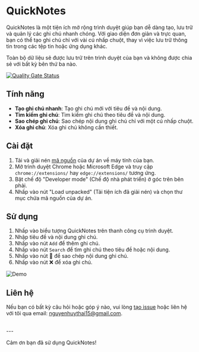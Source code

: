 # QuickNotes

QuickNotes là một tiện ích mở rộng trình duyệt giúp bạn dễ dàng tạo, lưu trữ và quản lý các ghi chú nhanh chóng. Với giao diện đơn giản và trực quan, bạn có thể tạo ghi chú chỉ với vài cú nhấp chuột, thay vì việc lưu trữ thông tin trong các tệp tin hoặc ứng dụng khác.

Toàn bộ dữ liệu sẽ được lưu trữ trên trình duyệt của bạn và không được chia sẻ với bất kỳ bên thứ ba nào. 

[![Quality Gate Status](https://sonarcloud.io/api/project_badges/measure?project=huythai855_quicknotes-chrome-extension&metric=alert_status)](https://sonarcloud.io/summary/new_code?id=huythai855_quicknotes-chrome-extension)


## Tính năng

- **Tạo ghi chú nhanh**: Tạo ghi chú mới với tiêu đề và nội dung.
- **Tìm kiếm ghi chú**: Tìm kiếm ghi chú theo tiêu đề và nội dung.
- **Sao chép ghi chú**: Sao chép nội dung ghi chú chỉ với một cú nhấp chuột.
- **Xóa ghi chú**: Xóa ghi chú không cần thiết.

## Cài đặt

1. Tải và giải nén [mã nguồn](https://github.com/huythai855/quicknotes-chrome-extension/archive/refs/tags/v2.0.zip) của dự án về máy tính của bạn. 
2. Mở trình duyệt Chrome hoặc Microsoft Edge và truy cập `chrome://extensions/` hay `edge://extensions/` tương ứng.
3. Bật chế độ "Developer mode" (Chế độ nhà phát triển) ở góc trên bên phải.
4. Nhấp vào nút "Load unpacked" (Tải tiện ích đã giải nén) và chọn thư mục chứa mã nguồn của dự án.

## Sử dụng

1. Nhấp vào biểu tượng QuickNotes trên thanh công cụ trình duyệt.
2. Nhập tiêu đề và nội dung ghi chú.
3. Nhấp vào nút `Add` để thêm ghi chú.
4. Nhấp vào nút `Search` để tìm ghi chú theo tiêu đề hoặc nội dung.
5. Nhấp vào nút 📝 để sao chép nội dung ghi chú.
6. Nhấp vào nút ❌ để xóa ghi chú.

![Demo](/img/instructions.gif)


## Liên hệ

Nếu bạn có bất kỳ câu hỏi hoặc góp ý nào, vui lòng [tạo issue](https://github.com/huythai855/quicknotes-chrome-extension/issues/new) hoặc liên hệ với tôi qua email: [nguyenhuythai15@gmail.com](mailto:nguyenhuythai15).

<br />
---

Cảm ơn bạn đã sử dụng QuickNotes!
